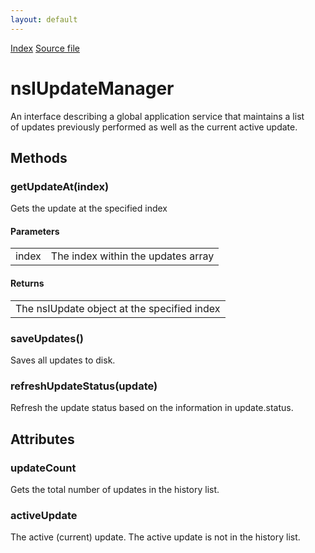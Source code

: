 ```yaml
---
layout: default
---
```

<div id='links'><a href="../index.html">Index</a>
<a href="http://dxr.mozilla.org/mozilla-central/source/toolkit/mozapps/update/nsIUpdateService.idl">Source file</a>
</div>

# nsIUpdateManager #
  
An interface describing a global application service that maintains a list  
of updates previously performed as well as the current active update.  
  

## Methods ##

### getUpdateAt(index) ###
  
Gets the update at the specified index  
  

#### Parameters ####

<table>

<tr>
<td>index</td>
<td>         The index within the updates array  
</td>
</tr>

</table>

#### Returns ####

<table>

<tr>
<td>The nsIUpdate object at the specified index  
</td>
</tr>

</table>

### saveUpdates() ###
  
Saves all updates to disk.  
  

### refreshUpdateStatus(update) ###
  
Refresh the update status based on the information in update.status.  
  

## Attributes ##

### updateCount ###
  
Gets the total number of updates in the history list.  
  

### activeUpdate ###
  
The active (current) update. The active update is not in the history list.  
  
